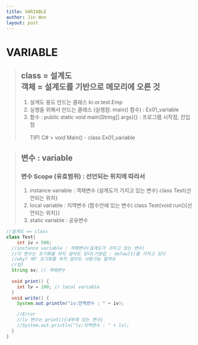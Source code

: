 ```yaml
---
title: VARIABLE
author: Jin Won
layout: post
---
```

<!-- Text stuff -->
# VARIABLE
>## class = 설계도 <br> 객체 = 설계도를 기반으로 메모리에 오른 것
>	1. 설계도 용도 만드는 클래스  kr.or.test.Emp <br>
>	2. 실행을 위해서 만드는 클래스 (실행점: main() 함수) : Ex01_variable <br>
>	3. 함수 : public static void main(String[] args){} : 프로그램 시작점, 진입점 <br><br>
>	TIP) C# > void Main() -	class Ex01_variable 

>## 변수 : variable
>###	변수 Scope (유효범위) : 선언되는 위치에 따라서
>	1. instance variable : 객체변수 (설계도가 가지고 있는 변수) class Test{선언되는 위치} <br>
>	2. local variable     : 지역변수 (함수안에 있는 변수) class Test{void run(){선언되는 위치}} <br>
>	3. static variable    : 공유변수 <br>
~~~java
//설계도 == class
class Test{
	int iv = 500;
  //instance variable : 객체변수(설계도가 가지고 있는 변수)
  //이 변수는 초기화를 하지 않아도 된다(기본값 : default)를 가지고 있다
  //why? 왜? 초기화를 하지 않아도 사용가능 할까요
  //답) 
  String sv; // 객체변수
  
  void print() {
    int lv = 100; // local variable
  } 
  void write() {
    System.out.println("iv:전역변수 : " + iv);

    //Error
    //lv 변수는 print(){내부에 있는 변수}
    //System.out.println("lv:지역변수 : " + lv);
  }
}
~~~
